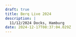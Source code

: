 ```yaml
---
draft: true
title: Berq Live 2024
description: |
  11/12/2024 Docks, Hamburg
date: 2024-12-17T08:37:04.029Z
---
```


